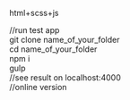 
html+scss+js

//run test app  <br/>
git clone  name_of_your_folder   <br/>
cd name_of_your_folder  <br/>
npm i  <br/>
gulp  <br/>
//see result on localhost:4000 
<br/>
//online version  
